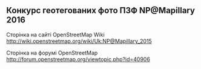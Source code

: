 ## Конкурс геотегованих фото ПЗФ NP@Mapillary 2016

Cторінка на сайті OpenStreetMap Wiki
http://wiki.openstreetmap.org/wiki/Uk:NP@Mapillary_2015

Cторінка на форумі OpenStreetMap
http://forum.openstreetmap.org/viewtopic.php?id=40906
